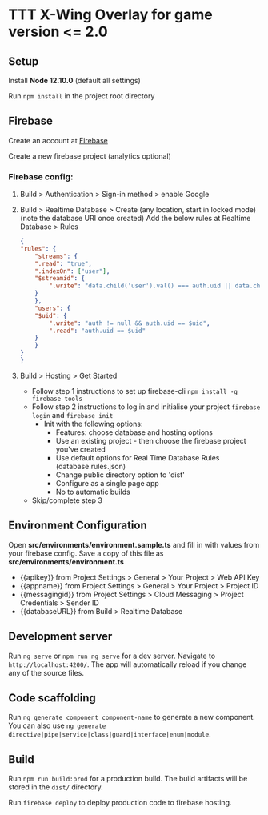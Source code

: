 # TTT X-Wing Overlay for game version <= 2.0

## Setup

Install **Node 12.10.0** (default all settings)

Run `npm install` in the project root directory

## Firebase

Create an account at [Firebase](https://firebase.google.com/)

Create a new firebase project (analytics optional)

### Firebase config:
1. Build > Authentication > Sign-in method > enable Google

2. Build > Realtime Database > Create (any location, start in locked mode) (note the database URI once created) Add the below rules at Realtime Database > Rules

    ```json
    {
    "rules": {
        "streams": {
        ".read": "true",
        ".indexOn": ["user"],
        "$streamid": {
            ".write": "data.child('user').val() === auth.uid || data.child('user').val() === null"    	  
        } 
        },
        "users": {
        "$uid": {
            ".write": "auth != null && auth.uid == $uid",
            ".read": "auth.uid == $uid" 
        }
        }
    }
    }
    ```

3. Build > Hosting > Get Started

    * Follow step 1 instructions to set up firebase-cli `npm install -g firebase-tools`
    * Follow step 2 instructions to log in and initialise your project `firebase login` and `firebase init`
        * Init with the following options:
            * Features: choose database and hosting options
            * Use an existing project - then choose the firebase project you've created
            * Use default options for Real Time Database Rules (database.rules.json)
            * Change public directory option to 'dist'
            * Configure as a single page app
            * No to automatic builds
    * Skip/complete step 3

## Environment Configuration

Open **src/environments/environment.sample.ts** and fill in with values from your firebase config. Save a copy of this file as **src/environments/environment.ts**

* {{apikey}} from Project Settings > General > Your Project > Web API Key
* {{appname}} from Project Settings > General > Your Project > Project ID
* {{messagingid}} from Project Settings > Cloud Messaging > Project Credentials > Sender ID
* {{databaseURL}} from Build > Realtime Database




## Development server

Run `ng serve` or `npm run ng serve` for a dev server. Navigate to `http://localhost:4200/`. The app will automatically reload if you change any of the source files.

## Code scaffolding

Run `ng generate component component-name` to generate a new component. You can also use `ng generate directive|pipe|service|class|guard|interface|enum|module`.

## Build

Run `npm run build:prod` for a production build. The build artifacts will be stored in the `dist/` directory.

Run `firebase deploy` to deploy production code to firebase hosting.

